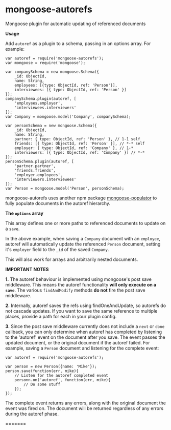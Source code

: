 mongoose-autorefs
=================
Mongoose plugin for automatic updating of referenced documents

**Usage**

Add `autoref` as a plugin to a schema, passing in an options array. For example:

```
var autoref = require('mongoose-autorefs');
var mongoose = require('mongoose');

var companySchema = new mongoose.Schema({
    _id: ObjectId,
    name: String,
    employees: [{type: ObjectId, ref: 'Person'}],
    interviewees: [{ type: ObjectId, ref: 'Person' }]
});
companySchema.plugin(autoref, [
    'employees.employer',
    'interviewees.interviewers'
]);
var Company = mongoose.model('Company', companySchema);

var personSchema = new mongoose.Schema({
    _id: ObjectId,
    name: String,
    partner: { type: ObjectId, ref: 'Person' }, // 1-1 self
    friends: [{ type: ObjectId, ref: 'Person' }], // *-* self
    employer: { type: ObjectId, ref: 'Company' }, // 1-*
    interviewers: [{ type: ObjectId, ref: 'Company' }] // *-*
});
personSchema.plugin(autoref, [
    'partner.partner',
    'friends.friends',
    'employer.employees',
    'interviewers.interviewees'
]);
var Person = mongoose.model('Person', personSchema);
```

mongoose-autorefs uses another npm package [mongoose-populator](https://www.npmjs.com/package/mongoose-populator) to fully populate documents in the autoref hierarchy.

**The `options` array**

This array defines one or more paths to referenced documents to update on a `save`.

In the above example, when saving a `Company` document with an `employee`, autoref will automatically update the referenced `Person` document, setting it's `employer` field to the `_id` of the saved `Company`.

This will also work for arrays and arbitrarily nested documents.


**IMPORTANT NOTES**

**1.**  The autoref behaviour is implemented using mongoose's post save middleware. This means the autoref functionality **will only execute on a `save`**. The various `findAndModify` methods **do not** fire the post save middleware.

**2.**  Internally, autoref saves the refs using findOneAndUpdate, so autorefs do not cascade updates. If you want to save the same reference to multiple places, provide a path for each in your plugin config.

**3.**  Since the post save middleware currently does not include a `next` or `done` callback, you can only determine when autoref has completed by listening to the 'autoref' event on the document after you save.
The event passes the updated document, or the original document if the autoref failed.
For example, saving a `Person` document and listening for the complete event:

```
var autoref = require('mongoose-autorefs');

var person = new Person({name: 'Mike'});
person.save(function(err, mike){
    // Listen for the autoref completed event
    personn.on('autoref', function(err, mike){
        // Do some stuff
    });
});
```

The complete event returns any errors, along with the original document the event was fired on. The document will be returned regardless of any errors during the autoref phase.

=======
